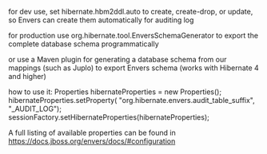 for dev use, set hibernate.hbm2ddl.auto to create, create-drop, or update, so Envers can create them automatically for auditing log

for production use org.hibernate.tool.EnversSchemaGenerator to export the complete database schema programmatically

or
use a Maven plugin for generating a database schema from our mappings (such as Juplo) to export Envers schema (works with Hibernate 4 and higher)

how to use it:
Properties hibernateProperties = new Properties(); 
hibernateProperties.setProperty(
  "org.hibernate.envers.audit_table_suffix", "_AUDIT_LOG"); 
sessionFactory.setHibernateProperties(hibernateProperties);

A full listing of available properties can be found in https://docs.jboss.org/envers/docs/#configuration